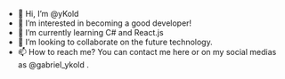 - 👋 Hi, I’m @yKold
- 👀 I’m interested in becoming a good developer!
- 🌱 I’m currently learning C# and React.js
- 💞️ I’m looking to collaborate on the future technology.
- 📫 How to reach me? You can contact me here or on my social medias as @gabriel_ykold .

<!---
yKold/yKold is a ✨ special ✨ repository because its `README.md` (this file) appears on your GitHub profile.
You can click the Preview link to take a look at your changes.
--->
